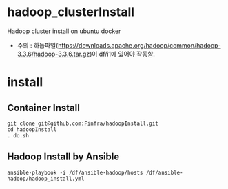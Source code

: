 # hadoop_clusterInstall
Hadoop cluster install on ubuntu docker
* 주의 : 하둡파일(https://downloads.apache.org/hadoop/common/hadoop-3.3.6/hadoop-3.3.6.tar.gz)이 df/i1에 있어야 작동함.

# install
## Container Install
```
git clone git@github.com:Finfra/hadoopInstall.git
cd hadoopInstall
. do.sh
```
## Hadoop Install by Ansible
```
ansible-playbook -i /df/ansible-hadoop/hosts /df/ansible-hadoop/hadoop_install.yml

```
